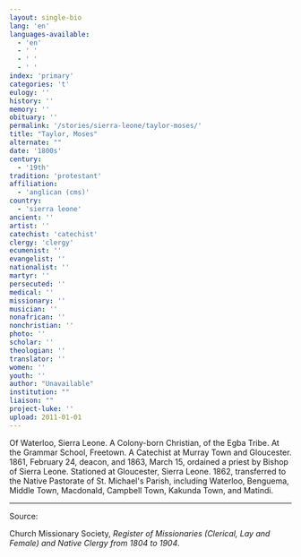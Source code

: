 ```yaml
---
layout: single-bio
lang: 'en'
languages-available:
  - 'en'
  - ' '
  - ' '
  - ' '
index: 'primary'
categories: 't'
eulogy: ''
history: ''
memory: ''
obituary: ''
permalink: '/stories/sierra-leone/taylor-moses/'
title: "Taylor, Moses"
alternate: ""
date: '1800s'
century:
  - '19th'
tradition: 'protestant'
affiliation:
  - 'anglican (cms)'
country:
  - 'sierra leone'
ancient: ''
artist: ''
catechist: 'catechist'
clergy: 'clergy'
ecumenist: ''
evangelist: ''
nationalist: ''
martyr: ''
persecuted: ''
medical: ''
missionary: ''
musician: ''
nonafrican: ''
nonchristian: ''
photo: ''
scholar: ''
theologian: ''
translator: ''
women: ''
youth: ''
author: "Unavailable"
institution: ""
liaison: ""
project-luke: ''
upload: 2011-01-01
---
```




Of Waterloo, Sierra Leone.  A Colony-born Christian, of the Egba Tribe.  At the Grammar School, Freetown.  A Catechist at Murray Town and Gloucester.  1861, February 24, deacon, and 1863, March 15, ordained a priest by Bishop of Sierra Leone.  Stationed at Gloucester, Sierra Leone.  1862, transferred to the Native Pastorate of St. Michael's Parish, including Waterloo, Benguema, Middle Town, Macdonald, Campbell Town, Kakunda Town, and Matindi.



---

Source:

Church Missionary Society, *Register of Missionaries (Clerical, Lay and Female) and Native Clergy from 1804 to 1904*.
